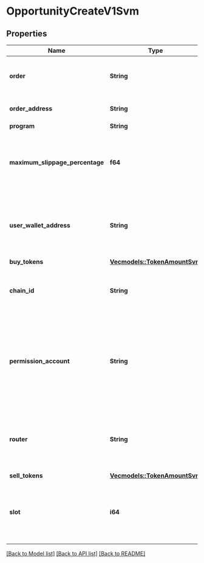 # OpportunityCreateV1Svm

## Properties

| Name                            | Type                                                 | Description                                                                                              | Notes |
| ------------------------------- | ---------------------------------------------------- | -------------------------------------------------------------------------------------------------------- | ----- |
| **order**                       | **String**                                           | The Limo order to be executed, encoded in base64.                                                        |
| **order_address**               | **String**                                           | Address of the order account.                                                                            |
| **program**                     | **String**                                           |                                                                                                          |
| **maximum_slippage_percentage** | **f64**                                              | The maximum slippage percentage that the user is willing to accept.                                      |
| **user_wallet_address**         | **String**                                           | The user wallet address which requested the quote from the wallet.                                       |
| **buy_tokens**                  | [**Vec<models::TokenAmountSvm>**](TokenAmountSvm.md) |                                                                                                          |
| **chain_id**                    | **String**                                           | The chain id where the opportunity will be executed.                                                     |
| **permission_account**          | **String**                                           | The permission account to be permitted by the ER contract for the opportunity execution of the protocol. |
| **router**                      | **String**                                           | The router account to be used for the opportunity execution of the protocol.                             |
| **sell_tokens**                 | [**Vec<models::TokenAmountSvm>**](TokenAmountSvm.md) |                                                                                                          |
| **slot**                        | **i64**                                              | The slot where the program params were fetched from using the RPC.                                       |

[[Back to Model list]](../README.md#documentation-for-models) [[Back to API list]](../README.md#documentation-for-api-endpoints) [[Back to README]](../README.md)
